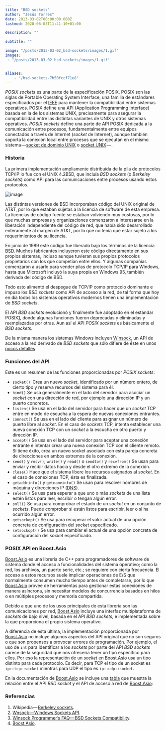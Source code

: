 ```yaml
---
title: "BSD sockets"
author: "Jesús Torres"
date: 2013-03-02T00:00:00.000Z
lastmod: 2020-06-03T11:41:10+01:00

description: ""

subtitle: ""

image: "/posts/2013-03-02_bsd-sockets/images/1.gif" 
images:
 - "/posts/2013-03-02_bsd-sockets/images/1.gif" 


aliases:
    - "/bsd-sockets-7b50fccf71e8"
---
```


_POSIX sockets_ es una parte de la especificación POSIX. POSIX son las siglas de Portable Operating System Interface, una familia de estándares especificados por el [IEEE](http://www.ieee.org/) para mantener la compatibilidad entre sistemas operativos. POSIX define una API (Application Programming Interface) basada en la de los sistemas UNIX, precisamente para asegurar la compatibilidad entre las distintas variantes de UNIX y otros sistemas operativos. _POSIX sockets_ define una parte de API POSIX dedicada a la comunicación entre procesos, fundamentalmente entre equipos conectados a través de Internet (_socket_ de Internet), aunque también soporta la conexión local entre procesos que se ejecutan en el mismo sistema — [socket de dominio UNIX](http://es.wikipedia.org/wiki/Socket_Unix) o [socket UNIX](http://es.wikipedia.org/wiki/Socket_Unix) — .

### Historia

La primera implementación ampliamente distribuida de la pila de protocolos TCP/IP lo fue con el UNIX 4.2BSD, que incluía _BSD sockets_ (o _Berkeley sockets_) como API para las comunicaciones entre procesos usando estos protocolos.




![image](/posts/2013-03-02_bsd-sockets/images/1.gif)



Las distintas versiones de BSD incorporaban código del UNIX original de AT&amp;T, por lo que estaban sujetas a la licencia de software de esta empresa. La licencias de código fuente se estaban volviendo muy costosas, por lo que muchas empresas y organizaciones comenzaron a interesarse en la liberación independiente del código de red, que había sido desarrollado enteramente al margen de AT&amp;T, por lo que no tenía que estar sujeto a los requerimientos de su licencia.

En junio de 1989 este código fue liberado bajo los términos de la licencia [BSD](http://es.wikipedia.org/wiki/Licencia_BSD). Muchos fabricantes incluyeron este código directamente en sus propios sistemas, incluso aunque tuvieran sus propios protocolos propietarios con los que competían entre ellos. Y algunas compañías comenzaron a usarlo para vender pilas de protocolo TCP/IP para Windows, hasta que Microsoft incluyó la suya propia en Windows 95, también derivada del código de BSD.

Todo esto alimentó el despegue de TCP/IP como protocolo dominante e impuso los _BSD sockets_ como API de acceso a la red, de tal forma que hoy en día todos los sistemas operativos modernos tienen una implementación de _BSD sockets_.

El API _BSD sockets_ evolucionó y finalmente fue adoptado en el estándar POSIX[1](#fn-483-1), donde algunas funciones fueron deprecadas y eliminadas y reemplazadas por otras. Aun así el API _POSIX sockets_ es básicamente el _BSD sockets_.

De la misma manera los sistemas Windows incluyen [Winsock](http://msdn.microsoft.com/es-es/library/windows/desktop/ms740673%28v=vs.85%29.aspx), un API de acceso a la red derivado de _BSD sockets_ que sólo difiere de éste en unos [pocos detalles](http://tangentsoft.net/wskfaq/articles/bsd-compatibility.html)

### Funciones del API

Este es un resumen de las funciones proporcionadas por _POSIX sockets_:

*   `socket()
`Crea un nuevo _socket_, identificado por un número entero, de cierto tipo y reserva recursos del sistema para él.
*   `bind()`
Se usa generalmente en el lado del servidor para asociar un _socket_ con una dirección de red, por ejemplo una dirección IP y un puerto concretos.
*   `listen()`
Se usa en el lado del servidor para hacer que un _socket_ TCP entre en modo de escucha a la espera de nuevas conexiones entrantes.
*   `connect()`
Se usa en el lado del cliente para asignar un número de puerto libre al _socket_. En el caso de _sockets_ TCP, intenta establecer una nueva conexión TCP con un _socket_ a la escucha en otro puerto y dirección IP.
*   `accept()`
Se usa en el lado del servidor para aceptar una conexión entrante e intentar crear una nueva conexión TCP con el cliente remoto. Si tiene éxito, crea un nuevo socket asociado con esta pareja concreta de direcciones en ambos extremos de la conexión.
*   `send()` y `recv()`, `write()` y `read()` o `sendto()` y `recvfrom()`
Se usan para enviar y recibir datos hacia y desde el otro extremo de la conexión.
*   `close()`
Hace que el sistema libere los recursos asignados al _socket_. En el caso de conexiones TCP, ésta es finalizada.
*   `getaddrinfo()` y `getnameinfo()`
Se usan para resolver nombres de máquina y direcciones IP ([DNS](http://es.wikipedia.org/wiki/Domain_Name_System)).
*   `select()`
Se usa para esperar a que uno o más _sockets_ de una lista estén listos
para leer, escribir o tengan algún error.
*   `poll()`
Se usa para comprobar el estado de un _socket_ en un conjunto de _sockets_. Puede comprobar si están listos para escribir, leer o si ha ocurrido algún error.
*   `getsockopt()`
Se usa para recuperar el valor actual de una opción concreta de configuración del _socket_ especificado.
*   `setsockopt()`
Se usa para cambiar el actual de una opción concreta de configuración del _socket_ especificado.

### POSIX API en Boost.Asio

[Boost.Asio](http://www.boost.org/libs/asio/) es una librería de C++ para programadores de software de sistema donde el acceso a funcionalidades del sistema operativo; como la red, los archivos, un puerto serie, etc.; se requiere con cierta frecuencia. El acceso a estos recursos suele implicar operaciones de E/S que normalmente consumen mucho tiempo antes de completarse, por lo que [Boost.Asio](http://www.boost.org/libs/asio/) provee de herramientas para gestionar estas conexiones de manera asíncrona, sin necesitar modelos de concurrencia basados en hilos o en múltiples procesos y memoria compartida.

Debido a que uno de los usos principales de esta librería son las comunicaciones por red, [Boost.Asio](http://www.boost.org/libs/asio/) incluye una interfaz multiplataforma de _sockets_ de bajo nivel, basada en el API _BSD sockets_, e implementada sobre la que proporciona el propio sistema operativo.

A diferencia de esta última, la implementación proporcionada por [Boost.Asio](http://www.boost.org/libs/asio/) no incluye algunos aspectos del API original que no son seguros o que son propensos a provocar errores de programación. Por ejemplo, el uso de `int` para identificar a los _sockets_ por parte del API _BSD sockets_ carece de la seguridad que nos ofrecería tener un tipo específico para ellos. Por eso la representación de un _socket_ en [Boost.Asio](http://www.boost.org/libs/asio/) usa un tipo distinto para cada protocolo. Es decir, para TCP el tipo de un socket es `ip::tcp::socket` mientras para UDP el tipo es `ip::udp::socket`.

En la documentación de [Boost.Asio](http://www.boost.org/libs/asio/) se incluye una [tabla](http://www.boost.org/doc/libs/1_52_0/doc/html/boost_asio/overview/networking/bsd_sockets.html) que muestra la relación entre el API _BSD socket_ y el API de acceso a red de [Boost.Asio](http://www.boost.org/libs/asio/):

### Referencias

1.  Wikipedia — [Berkeley sockets](http://en.wikipedia.org/wiki/Berkeley_sockets).
2.  [Wnsock — Windows Sockets API](http://msdn.microsoft.com/es-es/library/windows/desktop/ms740673%28v=vs.85%29.aspx).
3.  [Winsock Programmer’s FAQ — BSD Sockets Compatibility](http://tangentsoft.net/wskfaq/articles/bsd-compatibility.html).
4.  [Boost.Asio](http://www.boost.org/libs/asio/).
